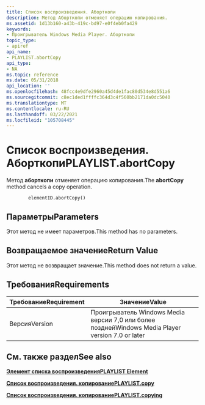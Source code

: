 ```yaml
---
title: Список воспроизведения. Аборткопи
description: Метод Аборткопи отменяет операцию копирования.
ms.assetid: 1d13b160-a43b-419c-bd97-e0f4eb0fa429
keywords:
- Проигрыватель Windows Media Player. Аборткопи
topic_type:
- apiref
api_name:
- PLAYLIST.abortCopy
api_type:
- NA
ms.topic: reference
ms.date: 05/31/2018
api_location: ''
ms.openlocfilehash: 48fcc4e9dfe2960a45d4de1fac80d534e8d551a6
ms.sourcegitcommit: c8ec1ded1ffffc364d3c4f560bb2171da0dc5040
ms.translationtype: MT
ms.contentlocale: ru-RU
ms.lasthandoff: 03/22/2021
ms.locfileid: "105708445"
---
```

# <a name="playlistabortcopy"></a><span data-ttu-id="54f7f-104">Список воспроизведения. Аборткопи</span><span class="sxs-lookup"><span data-stu-id="54f7f-104">PLAYLIST.abortCopy</span></span>

<span data-ttu-id="54f7f-105">Метод **аборткопи** отменяет операцию копирования.</span><span class="sxs-lookup"><span data-stu-id="54f7f-105">The **abortCopy** method cancels a copy operation.</span></span>

``` syntax
        elementID.abortCopy()
```

## <a name="parameters"></a><span data-ttu-id="54f7f-106">Параметры</span><span class="sxs-lookup"><span data-stu-id="54f7f-106">Parameters</span></span>

<span data-ttu-id="54f7f-107">Этот метод не имеет параметров.</span><span class="sxs-lookup"><span data-stu-id="54f7f-107">This method has no parameters.</span></span>

## <a name="return-value"></a><span data-ttu-id="54f7f-108">Возвращаемое значение</span><span class="sxs-lookup"><span data-stu-id="54f7f-108">Return Value</span></span>

<span data-ttu-id="54f7f-109">Этот метод не возвращает значение.</span><span class="sxs-lookup"><span data-stu-id="54f7f-109">This method does not return a value.</span></span>

## <a name="requirements"></a><span data-ttu-id="54f7f-110">Требования</span><span class="sxs-lookup"><span data-stu-id="54f7f-110">Requirements</span></span>



| <span data-ttu-id="54f7f-111">Требование</span><span class="sxs-lookup"><span data-stu-id="54f7f-111">Requirement</span></span> | <span data-ttu-id="54f7f-112">Значение</span><span class="sxs-lookup"><span data-stu-id="54f7f-112">Value</span></span> |
|--------------------|------------------------------------------------------|
| <span data-ttu-id="54f7f-113">Версия</span><span class="sxs-lookup"><span data-stu-id="54f7f-113">Version</span></span><br/> | <span data-ttu-id="54f7f-114">Проигрыватель Windows Media версии 7,0 или более поздней</span><span class="sxs-lookup"><span data-stu-id="54f7f-114">Windows Media Player version 7.0 or later</span></span><br/> |



## <a name="see-also"></a><span data-ttu-id="54f7f-115">См. также раздел</span><span class="sxs-lookup"><span data-stu-id="54f7f-115">See also</span></span>

<dl> <dt>

[<span data-ttu-id="54f7f-116">**Элемент списка воспроизведения**</span><span class="sxs-lookup"><span data-stu-id="54f7f-116">**PLAYLIST Element**</span></span>](playlist-element.md)
</dt> <dt>

[<span data-ttu-id="54f7f-117">**Список воспроизведения. копирование**</span><span class="sxs-lookup"><span data-stu-id="54f7f-117">**PLAYLIST.copy**</span></span>](playlist-copy.md)
</dt> <dt>

[<span data-ttu-id="54f7f-118">**Список воспроизведения. копирование**</span><span class="sxs-lookup"><span data-stu-id="54f7f-118">**PLAYLIST.copying**</span></span>](playlist-copying.md)
</dt> </dl>

 

 





